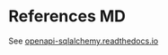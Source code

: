 # References MD

See [openapi-sqlalchemy.readthedocs.io](https://openapi-sqlalchemy.readthedocs.io/en/latest/technical_details/references.html)

<api-doc openapi-path="./specs/3.0.0/references.yaml"/>